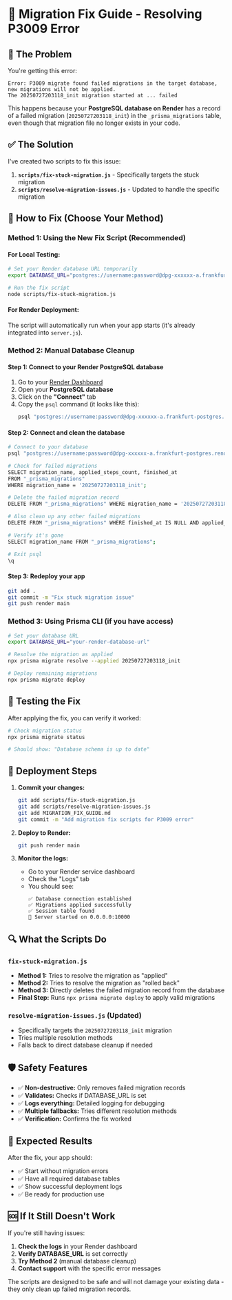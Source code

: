 # 🔧 Migration Fix Guide - Resolving P3009 Error

## 🚨 The Problem

You're getting this error:
```
Error: P3009 migrate found failed migrations in the target database, new migrations will not be applied.
The 20250727203118_init migration started at ... failed
```

This happens because your **PostgreSQL database on Render** has a record of a failed migration (`20250727203118_init`) in the `_prisma_migrations` table, even though that migration file no longer exists in your code.

## ✅ The Solution

I've created two scripts to fix this issue:

1. **`scripts/fix-stuck-migration.js`** - Specifically targets the stuck migration
2. **`scripts/resolve-migration-issues.js`** - Updated to handle the specific migration

## 🚀 How to Fix (Choose Your Method)

### Method 1: Using the New Fix Script (Recommended)

#### For Local Testing:
```bash
# Set your Render database URL temporarily
export DATABASE_URL="postgres://username:password@dpg-xxxxxx-a.frankfurt-postgres.render.com:5432/easycod_dz_db"

# Run the fix script
node scripts/fix-stuck-migration.js
```

#### For Render Deployment:
The script will automatically run when your app starts (it's already integrated into `server.js`).

### Method 2: Manual Database Cleanup

#### Step 1: Connect to your Render PostgreSQL database

1. Go to your [Render Dashboard](https://render.com/dashboard)
2. Open your **PostgreSQL database**
3. Click on the **"Connect"** tab
4. Copy the `psql` command (it looks like this):
   ```bash
   psql "postgres://username:password@dpg-xxxxxx-a.frankfurt-postgres.render.com:5432/easycod_dz_db"
   ```

#### Step 2: Connect and clean the database

```bash
# Connect to your database
psql "postgres://username:password@dpg-xxxxxx-a.frankfurt-postgres.render.com:5432/easycod_dz_db"

# Check for failed migrations
SELECT migration_name, applied_steps_count, finished_at 
FROM "_prisma_migrations" 
WHERE migration_name = '20250727203118_init';

# Delete the failed migration record
DELETE FROM "_prisma_migrations" WHERE migration_name = '20250727203118_init';

# Also clean up any other failed migrations
DELETE FROM "_prisma_migrations" WHERE finished_at IS NULL AND applied_steps_count = 0;

# Verify it's gone
SELECT migration_name FROM "_prisma_migrations";

# Exit psql
\q
```

#### Step 3: Redeploy your app

```bash
git add .
git commit -m "Fix stuck migration issue"
git push render main
```

### Method 3: Using Prisma CLI (if you have access)

```bash
# Set your database URL
export DATABASE_URL="your-render-database-url"

# Resolve the migration as applied
npx prisma migrate resolve --applied 20250727203118_init

# Deploy remaining migrations
npx prisma migrate deploy
```

## 🧪 Testing the Fix

After applying the fix, you can verify it worked:

```bash
# Check migration status
npx prisma migrate status

# Should show: "Database schema is up to date"
```

## 🚀 Deployment Steps

1. **Commit your changes:**
   ```bash
   git add scripts/fix-stuck-migration.js
   git add scripts/resolve-migration-issues.js
   git add MIGRATION_FIX_GUIDE.md
   git commit -m "Add migration fix scripts for P3009 error"
   ```

2. **Deploy to Render:**
   ```bash
   git push render main
   ```

3. **Monitor the logs:**
   - Go to your Render service dashboard
   - Check the "Logs" tab
   - You should see:
     ```
     ✅ Database connection established
     ✅ Migrations applied successfully
     ✅ Session table found
     🚀 Server started on 0.0.0.0:10000
     ```

## 🔍 What the Scripts Do

### `fix-stuck-migration.js`
- **Method 1:** Tries to resolve the migration as "applied"
- **Method 2:** Tries to resolve the migration as "rolled back"
- **Method 3:** Directly deletes the failed migration record from the database
- **Final Step:** Runs `npx prisma migrate deploy` to apply valid migrations

### `resolve-migration-issues.js` (Updated)
- Specifically targets the `20250727203118_init` migration
- Tries multiple resolution methods
- Falls back to direct database cleanup if needed

## 🛡️ Safety Features

- ✅ **Non-destructive:** Only removes failed migration records
- ✅ **Validates:** Checks if DATABASE_URL is set
- ✅ **Logs everything:** Detailed logging for debugging
- ✅ **Multiple fallbacks:** Tries different resolution methods
- ✅ **Verification:** Confirms the fix worked

## 🎯 Expected Results

After the fix, your app should:
- ✅ Start without migration errors
- ✅ Have all required database tables
- ✅ Show successful deployment logs
- ✅ Be ready for production use

## 🆘 If It Still Doesn't Work

If you're still having issues:

1. **Check the logs** in your Render dashboard
2. **Verify DATABASE_URL** is set correctly
3. **Try Method 2** (manual database cleanup)
4. **Contact support** with the specific error messages

The scripts are designed to be safe and will not damage your existing data - they only clean up failed migration records.